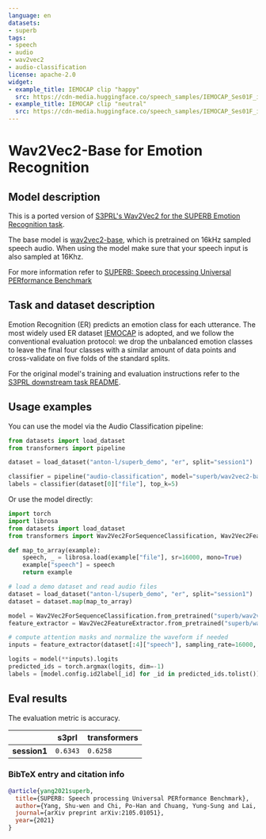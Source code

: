 ```yaml
---
language: en
datasets:
- superb
tags:
- speech
- audio
- wav2vec2
- audio-classification
license: apache-2.0
widget:
- example_title: IEMOCAP clip "happy"
  src: https://cdn-media.huggingface.co/speech_samples/IEMOCAP_Ses01F_impro03_F013.wav
- example_title: IEMOCAP clip "neutral"
  src: https://cdn-media.huggingface.co/speech_samples/IEMOCAP_Ses01F_impro04_F000.wav
---
```


# Wav2Vec2-Base for Emotion Recognition

## Model description

This is a ported version of 
[S3PRL's Wav2Vec2 for the SUPERB Emotion Recognition task](https://github.com/s3prl/s3prl/tree/master/s3prl/downstream/emotion).

The base model is [wav2vec2-base](https://huggingface.co/facebook/wav2vec2-base), which is pretrained on 16kHz 
sampled speech audio. When using the model make sure that your speech input is also sampled at 16Khz. 

For more information refer to [SUPERB: Speech processing Universal PERformance Benchmark](https://arxiv.org/abs/2105.01051)

## Task and dataset description

Emotion Recognition (ER) predicts an emotion class for each utterance. The most widely used ER dataset
[IEMOCAP](https://sail.usc.edu/iemocap/) is adopted, and we follow the conventional evaluation protocol: 
we drop the unbalanced emotion classes to leave the final four classes with a similar amount of data points and 
cross-validate on five folds of the standard splits.

For the original model's training and evaluation instructions refer to the 
[S3PRL downstream task README](https://github.com/s3prl/s3prl/tree/master/s3prl/downstream#er-emotion-recognition).


## Usage examples

You can use the model via the Audio Classification pipeline:
```python
from datasets import load_dataset
from transformers import pipeline

dataset = load_dataset("anton-l/superb_demo", "er", split="session1")

classifier = pipeline("audio-classification", model="superb/wav2vec2-base-superb-er")
labels = classifier(dataset[0]["file"], top_k=5)
```

Or use the model directly:
```python
import torch
import librosa
from datasets import load_dataset
from transformers import Wav2Vec2ForSequenceClassification, Wav2Vec2FeatureExtractor

def map_to_array(example):
    speech, _ = librosa.load(example["file"], sr=16000, mono=True)
    example["speech"] = speech
    return example

# load a demo dataset and read audio files
dataset = load_dataset("anton-l/superb_demo", "er", split="session1")
dataset = dataset.map(map_to_array)

model = Wav2Vec2ForSequenceClassification.from_pretrained("superb/wav2vec2-base-superb-er")
feature_extractor = Wav2Vec2FeatureExtractor.from_pretrained("superb/wav2vec2-base-superb-er")

# compute attention masks and normalize the waveform if needed
inputs = feature_extractor(dataset[:4]["speech"], sampling_rate=16000, padding=True, return_tensors="pt")

logits = model(**inputs).logits
predicted_ids = torch.argmax(logits, dim=-1)
labels = [model.config.id2label[_id] for _id in predicted_ids.tolist()]
```

## Eval results

The evaluation metric is accuracy.

|        | **s3prl** | **transformers** |
|--------|-----------|------------------|
|**session1**| `0.6343`  | `0.6258`         |

### BibTeX entry and citation info

```bibtex
@article{yang2021superb,
  title={SUPERB: Speech processing Universal PERformance Benchmark},
  author={Yang, Shu-wen and Chi, Po-Han and Chuang, Yung-Sung and Lai, Cheng-I Jeff and Lakhotia, Kushal and Lin, Yist Y and Liu, Andy T and Shi, Jiatong and Chang, Xuankai and Lin, Guan-Ting and others},
  journal={arXiv preprint arXiv:2105.01051},
  year={2021}
}
```